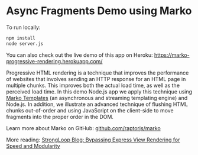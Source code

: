 Async Fragments Demo using Marko
===========================

To run locally:

```bash
npm install
node server.js
```

You can also check out the live demo of this app on Heroku:
https://marko-progressive-rendering.herokuapp.com/

Progressive HTML rendering is a technique that improves the performance of websites that involves sending an HTTP response for an HTML page in multiple chunks. This improves both the actual load time, as well as the perceived load time. In this demo Node.js app we apply this technique using [Marko Templates](https://github.com/raptorjs/marko) (an asynchronous and streaming templating engine) and Node.js. In addition, we illustrate an advanced technique of flushing HTML chunks out-of-order and using JavaScript on the client-side to move fragments into the proper order in the DOM.

Learn more about Marko on GitHub:
[github.com/raptorjs/marko](https://github.com/raptorjs/marko)

More reading:
[StrongLoop Blog: Bypassing Express View Rendering for Speed and Modularity](http://strongloop.com/strongblog/bypassing-express-view-rendering-for-speed-and-modularity/)
